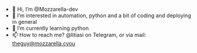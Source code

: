 - 👋 Hi, I’m @Mozzarella-dev
- 👀 I’m interested in automation, python and a bit of coding and deploying in general
- 🌱 I’m currently learning python
- 📫 How to reach me? @litiasi on Telegram, or via mail: theguy@mozzarella.cyou

<!---
Mozzarella-dev/Mozzarella-dev is a ✨ special ✨ repository because its `README.md` (this file) appears on your GitHub profile.
You can click the Preview link to take a look at your changes.
--->
